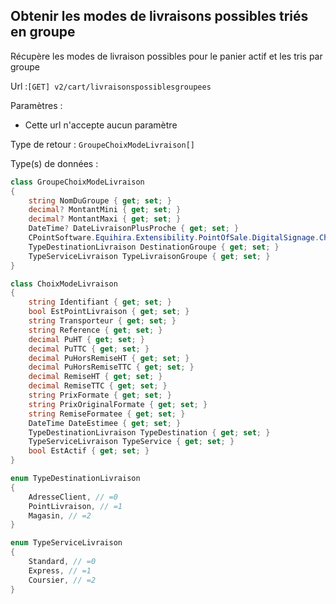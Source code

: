 ## <span id='obtenirlivraisongroupee'>Obtenir les modes de livraisons possibles triés en groupe</span>

Récupère les modes de livraison possibles pour le panier actif et les tris par groupe

Url :`[GET] v2/cart/livraisonspossiblesgroupees`

Paramètres : 

- Cette url n'accepte aucun paramètre

Type de retour : `GroupeChoixModeLivraison[]`

Type(s) de données :

```csharp
class GroupeChoixModeLivraison
{
	string NomDuGroupe { get; set; }
	decimal? MontantMini { get; set; }
	decimal? MontantMaxi { get; set; }
	DateTime? DateLivraisonPlusProche { get; set; }
	CPointSoftware.Equihira.Extensibility.PointOfSale.DigitalSignage.ChoixModeLivraison[] Modes { get; set; }
	TypeDestinationLivraison DestinationGroupe { get; set; }
	TypeServiceLivraison TypeLivraisonGroupe { get; set; }
}

class ChoixModeLivraison
{
	string Identifiant { get; set; }
	bool EstPointLivraison { get; set; }
	string Transporteur { get; set; }
	string Reference { get; set; }
	decimal PuHT { get; set; }
	decimal PuTTC { get; set; }
	decimal PuHorsRemiseHT { get; set; }
	decimal PuHorsRemiseTTC { get; set; }
	decimal RemiseHT { get; set; }
	decimal RemiseTTC { get; set; }
	string PrixFormate { get; set; }
	string PrixOriginalFormate { get; set; }
	string RemiseFormatee { get; set; }
	DateTime DateEstimee { get; set; }
	TypeDestinationLivraison TypeDestination { get; set; }
	TypeServiceLivraison TypeService { get; set; }
	bool EstActif { get; set; }
}

enum TypeDestinationLivraison
{
	AdresseClient, // =0
	PointLivraison, // =1
	Magasin, // =2
}

enum TypeServiceLivraison
{
	Standard, // =0
	Express, // =1
	Coursier, // =2
}

```
